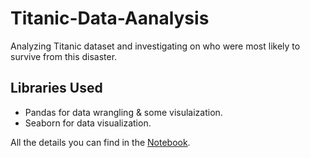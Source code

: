# Titanic-Data-Aanalysis
Analyzing Titanic dataset and investigating on who were most likely to survive from this disaster. 

## Libraries Used 
- Pandas for data wrangling & some visulaization.  
- Seaborn for data visualization. 

All the details you can find in the [Notebook](https://github.com/yossef-elmahdy/Titanic-Data-Aanalysis/blob/main/Titanic-Analysis.ipynb). 




